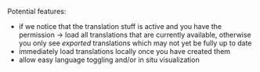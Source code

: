 Potential features:

- if we notice that the translation stuff is active and you have the permission
	-> load all translations that are currently available, otherwise you only see _exported_ translations which may not yet be fully up to date
- immediately load translations locally once you have created them
- allow easy language toggling and/or in situ visualization